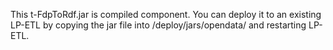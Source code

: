 This t-FdpToRdf.jar is compiled component. You can deploy it to an existing LP-ETL by copying the jar file into /deploy/jars/opendata/ and restarting LP-ETL.